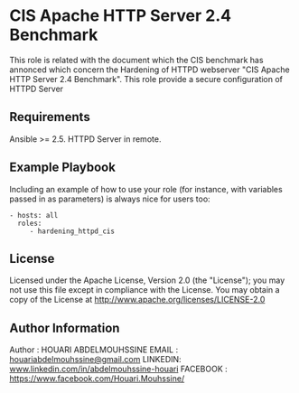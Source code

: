 CIS Apache HTTP Server 2.4 Benchmark
======================================

This role is related with the document which the CIS benchmark has annonced which concern the Hardening of HTTPD webserver "CIS Apache HTTP Server 2.4 Benchmark".
This role provide a secure configuration of HTTPD Server

Requirements
------------

Ansible >= 2.5.
HTTPD Server in remote.


Example Playbook
----------------

Including an example of how to use your role (for instance, with variables passed in as parameters) is always nice for users too:

    - hosts: all
      roles:
         - hardening_httpd_cis

License
-------
Licensed under the Apache License, Version 2.0 (the "License"); you may not use this file except in compliance with the License. You may obtain a copy of the License at http://www.apache.org/licenses/LICENSE-2.0

Author Information
------------------

Author : HOUARI ABDELMOUHSSINE
EMAIL : houariabdelmouhssine@gmail.com
LINKEDIN: www.linkedin.com/in/abdelmouhssine-houari
FACEBOOK : https://www.facebook.com/Houari.Mouhssine/